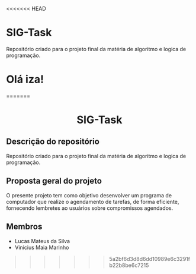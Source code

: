 <<<<<<< HEAD
# SIG-Task
Repositório criado para o projeto final da matéria de algoritmo e logica de programação.

# Olá iza!
=======
<h1 align="center">SIG-Task</h1>



## Descrição do repositório 

Repositório criado para o projeto final da matéria de algoritmo e logica de programação. 

## Proposta geral do projeto

O presente projeto tem como objetivo desenvolver um programa de computador que realize o
agendamento de tarefas, de forma eficiente, fornecendo lembretes ao usuários sobre
compromissos agendados. 

## Membros

- Lucas Mateus da Silva
- Vinicius Maia Marinho
>>>>>>> 5a2bf6d3d8d6dd10989e6c3291fb22b8be6c7215
